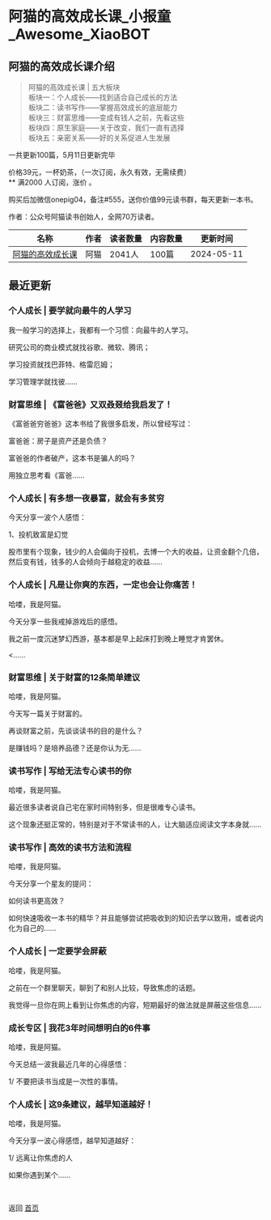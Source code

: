 # 阿猫的高效成长课_小报童_Awesome_XiaoBOT

## 阿猫的高效成长课介绍
> 阿猫的高效成长课 | 五大板块    
板块一：个人成长——找到适合自己成长的方法    
板块二：读书写作——掌握高效成长的底层能力    
板块三：财富思维——变成有钱人之前，先看这些    
板块四：原生家庭——关于改变，我们一直有选择    
板块五：亲密关系——好的关系促进人生发展    
    
一共更新100篇，5月11日更新完毕    
    
价格39元，一杯奶茶，（一次订阅，永久有效，无需续费）    
** 满2000 人订阅，涨价 。    
    
购买后加微信onepig04，备注#555，送你价值99元读书群，每天更新一本书。    
    
作者：公众号阿猫读书创始人，全网70万读者。  
  


|名称|作者|读者数量|内容数量|更新时间|
|---|---|---|---|---|
|[阿猫的高效成长课](https://xiaobot.net/p/readcat?refer=0b133df9-27dc-423b-8101-639049001c13)|阿猫|2041人|100篇|2024-05-11|

## 最近更新
### 个人成长 | 要学就向最牛的人学习

我一般学习的选择上，我都有一个习惯：向最牛的人学习。

研究公司的商业模式就找谷歌、微软、腾讯；

学习投资就找巴菲特、格雷厄姆；

学习管理学就找彼......

### 财富思维 | 《富爸爸》又双叒叕给我启发了！

《富爸爸穷爸爸》这本书给了我很多启发，所以曾经写过：

富爸爸：房子是资产还是负债？

富爸爸的作者破产，这本书是骗人的吗？

用独立思考看《富爸......

### 个人成长 | 有多想一夜暴富，就会有多贫穷

今天分享一波个人感悟：

1、投机致富是幻觉

股市里有个现象，钱少的人会偏向于投机，去博一个大的收益，让资金翻个几倍，然后变有钱，钱多的人会倾向于越稳定的收益......

### 个人成长 | 凡是让你爽的东西，一定也会让你痛苦！

哈喽，我是阿猫。

今天分享一些我戒掉游戏后的感悟。

我之前一度沉迷梦幻西游，基本都是早上起床打到晚上睡觉才肯罢休。

<......

### 财富思维 | 关于财富的12条简单建议

哈喽，我是阿猫。

今天写一篇关于财富的。

再谈财富之前，先谈谈读书的目的是什么？

是赚钱吗？是培养品德？还是你认为无......

### 读书写作 | 写给无法专心读书的你

哈喽，我是阿猫。

最近很多读者说自己宅在家时间特别多，但是很难专心读书。

这个现象还挺正常的，特别是对于不常读书的人，让大脑适应阅读文字本身就......

### 读书写作 | 高效的读书方法和流程

哈喽，我是阿猫。

今天分享一个星友的提问：

如何读书更高效？

如何快速吸收一本书的精华？并且能够尝试把吸收到的知识去学以致用，或者说内化为自己的......

### 个人成长 | 一定要学会屏蔽

哈喽，我是阿猫。

之前在一个群里聊天，聊到了和别人比较，导致焦虑的话题。

我觉得一旦你在网上看到让你焦虑的内容，短期最好的做法就是屏蔽这些信息......

### 成长专区 | 我花3年时间想明白的6件事

哈喽，我是阿猫。



今天总结一波我最近几年的心得感悟：



1/ 不要把读书当成是一次性的事情。

### 个人成长 | 这9条建议，越早知道越好！

哈喽，我是阿猫。



今天分享一波心得感悟，越早知道越好：



1/ 远离让你焦虑的人



如果你遇到某个......


<a href="https://github.com/Reno9527/awesome-xiaobot" style="color: white; text-decoration: none;">awesome-xiaobot</a>

返回 [首页](../README.md)
